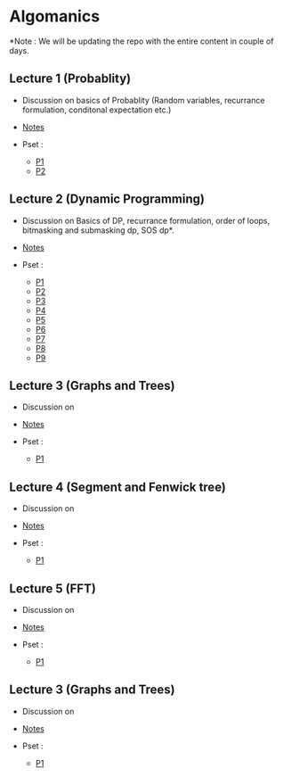 # Algomanics
 *Note : We will be updating the repo with the entire content in couple of days.
## Lecture 1 (Probablity) 
  * Discussion on basics of Probablity (Random variables, recurrance formulation, conditonal expectation etc.) 
 
  * [Notes](https://drive.google.com/file/d/1pfhYp7SGav0qi3jmY09oFgOzEkWo5zxZ/view?usp=sharing)

  * Pset :
    - [P1](http://www.usaco.org/index.php?page=viewproblem2&cpid=1210)
    - [P2](https://codeforces.com/problemset/problem/1778/D)

## Lecture 2 (Dynamic Programming) 
  * Discussion on Basics of DP, recurrance formulation, order of loops, bitmasking and submasking dp, SOS dp*.
 
  * [Notes](https://drive.google.com/file/d/1EGQHB6IuVYH-r6SouwZEiDE-DcKkSmE_/view?usp=sharing)
  
  * Pset :
    - [P1](https://atcoder.jp/contests/dp/tasks/dp_a)
    - [P2](https://atcoder.jp/contests/dp/tasks/dp_b)
    - [P3](https://atcoder.jp/contests/dp/tasks/dp_d)
    - [P4](https://atcoder.jp/contests/dp/tasks/dp_e)
    - [P5](https://atcoder.jp/contests/dp/tasks/dp_i)
    - [P6](https://atcoder.jp/contests/dp/tasks/dp_j)
    - [P7](https://atcoder.jp/contests/dp/tasks/dp_u)
    - [P8](https://codeforces.com/problemset/problem/16/E)
    - [P9](https://codeforces.com/problemset/problem/165/E)
    
    


## Lecture 3 (Graphs and Trees) 
  * Discussion on 
 
  * [Notes]()
  
  * Pset :
    - [P1]()
    

## Lecture 4 (Segment and Fenwick tree) 
  * Discussion on 
 
  * [Notes]()
  
  * Pset :
    - [P1]()
    
    
    

## Lecture 5 (FFT) 
  * Discussion on 
 
  * [Notes]()
  
  * Pset :
    - [P1]()
    
    
    
    
## Lecture 3 (Graphs and Trees) 
  * Discussion on 
 
  * [Notes]()
  
  * Pset :
    - [P1]()
    
    
